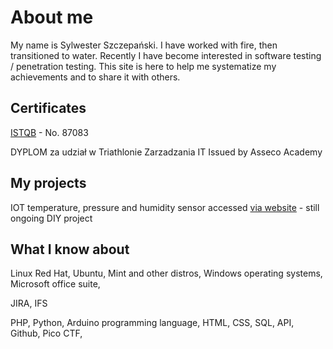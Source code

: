 # About me

My name is Sylwester Szczepański. I have worked with fire, then transitioned to water. Recently I have become interested in software testing / penetration testing. 
This site is here to help me systematize my achievements and to share it with others.

## Certificates
[ISTQB](https://www.gasq.org/en/certification/check-a-certificate.html) - No. 87083

DYPLOM za udział w Triathlonie Zarzadzania IT Issued by Asseco Academy

## My projects
IOT temperature, pressure and humidity sensor accessed [via website](https://essencya.pl/) - still ongoing DIY project

## What I know about
Linux Red Hat, Ubuntu, Mint and other distros,  Windows operating systems, Microsoft office suite, 

JIRA, IFS

PHP, Python, Arduino programming language, HTML, CSS, SQL, API, Github, Pico CTF,
